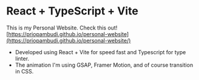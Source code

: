 # React + TypeScript + Vite

This is my Personal Website. Check this out! [https://priopambudi.github.io/personal-website](https://priopambudi.github.io/personal-website/)

- Developed using React + Vite for speed fast and Typescript for type linter.
- The animation I'm using GSAP, Framer Motion, and of course transition in CSS.
